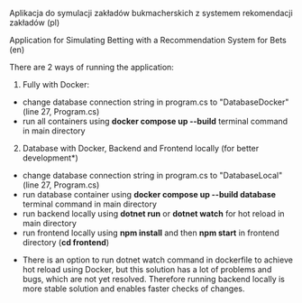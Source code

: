 Aplikacja do symulacji zakładów bukmacherskich z systemem rekomendacji zakładów (pl)

Application for Simulating Betting with a Recommendation System for Bets (en)

There are 2 ways of running the application: 

1) Fully with Docker:
  - change database connection string in program.cs to "DatabaseDocker" (line 27, Program.cs)
  - run all containers using **docker compose up --build** terminal command in main directory

2) Database with Docker, Backend and Frontend locally (for better development*)
  - change database connection string in program.cs to "DatabaseLocal" (line 27, Program.cs)
  - run database container using **docker compose up --build database** terminal command in main directory
  - run backend locally using **dotnet run** or **dotnet watch** for hot reload in main directory
  - run frontend locally using **npm install** and then **npm start** in frontend directory (**cd frontend**)

* There is an option to run dotnet watch command in dockerfile to achieve hot reload using Docker,
but this solution has a lot of problems and bugs, which are not yet resolved. Therefore running
backend locally is more stable solution and enables faster checks of changes. 
